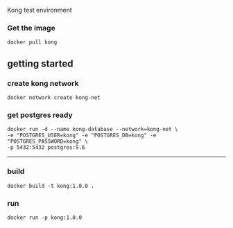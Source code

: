 Kong test environment

### Get the image

```docker pull kong```

## getting started
### create kong network
```docker network create kong-net```

### get postgres ready
```
docker run -d --name kong-database --network=kong-net \
-e "POSTGRES_USER=kong" -e "POSTGRES_DB=kong" -e "POSTGRES_PASSWORD=kong" \
-p 5432:5432 postgres:9.6

```

---

### build

```docker build -t kong:1.0.0 .```

### run
```docker run -p kong:1.0.0```